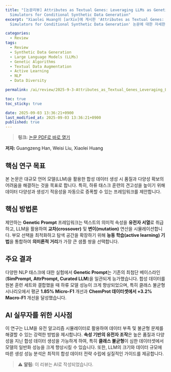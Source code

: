 ```yaml
---
title: "[논문리뷰] Attributes as Textual Genes: Leveraging LLMs as Genetic Algorithm
  Simulators for Conditional Synthetic Data Generation"
excerpt: "Xiaolei Huang이 [arXiv]에 게시한 'Attributes as Textual Genes: Leveraging LLMs as Genetic Algorithm
  Simulators for Conditional Synthetic Data Generation' 논문에 대한 자세한 리뷰입니다."

categories:
  - Review
tags:
  - Review
  - Synthetic Data Generation
  - Large Language Models (LLMs)
  - Genetic Algorithms
  - Textual Data Augmentation
  - Active Learning
  - NLP
  - Data Diversity

permalink: /ai/review/2025-9-3-Attributes_as_Textual_Genes_Leveraging_LLMs_as_Genetic_Algorithm_Simulators_for_Conditional_Synthetic_Data_Generation/

toc: true
toc_sticky: true

date: 2025-09-03 13:36:21+0900
last_modified_at: 2025-09-03 13:36:21+0900
published: true
---
```

> **링크:** [논문 PDF로 바로 열기](https://arxiv.org/abs/2509.02040)

**저자:** Guangzeng Han, Weisi Liu, Xiaolei Huang



## 핵심 연구 목표
본 논문은 대규모 언어 모델(LLM)을 활용한 합성 데이터 생성 시 품질과 다양성 확보의 어려움을 해결하는 것을 목표로 합니다. 특히, 하류 태스크 훈련의 견고성을 높이기 위해 데이터 다양성과 생성기 적응성을 자동으로 증폭할 수 있는 프레임워크를 제안합니다.

## 핵심 방법론
제안하는 **Genetic Prompt** 프레임워크는 텍스트의 의미적 속성을 **유전자 서열**로 취급하고, LLM을 활용하여 **교차(crossover)** 및 **변이(mutation)** 연산을 시뮬레이션합니다. 부모 선택을 최적화하고 탐색 공간을 확장하기 위해 **능동 학습(active learning) 기법**을 통합하여 **의미론적 거리**가 가장 큰 샘플 쌍을 선택합니다.

## 주요 결과
다양한 NLP 태스크에 대한 실험에서 **Genetic Prompt**는 기존의 최첨단 베이스라인(**SimPrompt, AttrPrompt, Curated LLM**)을 일관되게 능가했습니다. 합성 데이터를 원본 훈련 세트와 결합했을 때 하류 모델 성능이 크게 향상되었으며, 특히 클래스 불균형 시나리오에서 평균 **1.85% Micro-F1** 개선과 **ChemProt 데이터셋에서 +3.2% Macro-F1** 개선을 달성했습니다.

## AI 실무자를 위한 시사점
이 연구는 LLM을 유전 알고리즘 시뮬레이터로 활용하여 데이터 부족 및 불균형 문제를 해결할 수 있는 강력한 방법을 제시합니다. **속성 기반의 유전자 조작**은 높은 품질과 다양성을 지닌 합성 데이터 생성을 가능하게 하여, 특히 **클래스 불균형**이 심한 데이터셋에서 모델의 일반화 성능을 크게 향상시킬 수 있습니다. 또한, LLM의 크기와 데이터 규모에 따른 생성 성능 분석은 최적의 합성 데이터 전략 수립에 실질적인 가이드를 제공합니다.

> ⚠️ **알림:** 이 리뷰는 AI로 작성되었습니다.